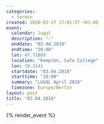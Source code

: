 ```yaml
--- 
categories: 
  - termin
created: 2010-03-27 17:01:57 +01:00
event: 
  calendar: lugal
  description: "-"
  enddate: "03.04.2010"
  endtime: "20:00"
  lat: 47.71889
  location: "Kempten, Cafe College"
  lon: 10.3143
  startdate: "03.04.2010"
  starttime: "18:00"
  summary: "LUGAL April 2010"
  timezone: Europe/Berlin
layout: post
title: "03.04.2010"
---
```


{% render_event %}


